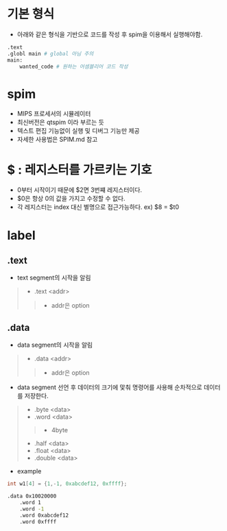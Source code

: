 # 기본 형식
- 아래와 같은 형식을 기반으로 코드를 작성 후 spim을 이용해서 실행해야함.

```bash
.text
.globl main # global 아님 주의
main:
    wanted_code # 원하는 어셈블리어 코드 작성
```

# spim
- MIPS 프로세서의 시뮬레이터
- 최신버전은 qtspim 이라 부르는 듯
- 텍스트 편집 기능없이 실행 및 디버그 기능만 제공
- 자세한 사용법은 SPIM.md 참고

# $ : 레지스터를 가르키는 기호
- 0부터 시작이기 때문에 $2면 3번쨰 레지스터이다.
- $0은 항상 0의 값을 가지고 수정할 수 없다.
- 각 레지스터는 index 대신 별명으로 접근가능하다. ex) $8 = $t0

# label
## .text
- text segment의 시작을 알림
> - .text \<addr\>
>> - addr은 option

## .data
- data segment의 시작을 알림
> - .data \<addr\>
>> - addr은 option

- data segment 선언 후 데이터의 크기에 맟춰 명령어를 사용해 순차적으로 데이터를 저장한다.
> - .byte \<data\>
> - .word \<data\>
>> - 4byte
> - .half \<data\>
> - .float \<data\>
> - .double \<data\>

- example
```C
int w1[4] = {1,-1, 0xabcdef12, 0xffff};
```
```bash
.data 0x10020000
    .word 1
    .word -1
    .word 0xabcdef12
    .word 0xffff
```